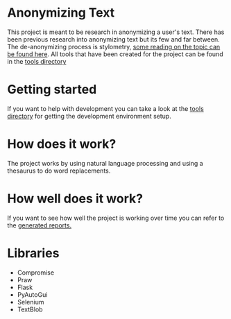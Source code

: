 # Anonymizing Text

This project is meant to be research in anonymizing a user's text. There has been previous research into anonymizing text but its few and far between. The de-anonymizing process is stylometry, [some reading on the topic can be found here](documentation/RESEARCH.md). All tools that have been created for the project can be found in the [tools directory](/tools)

# Getting started

If you want to help with development you can take a look at the [tools directory](/tools) for getting the development environment setup.

# How does it work?

The project works by using natural language processing and using a thesaurus to do word replacements.

# How well does it work?

If you want to see how well the project is working over time you can refer to the [generated reports.](documentation/analysis-reports.md)

# Libraries

* Compromise
* Praw
* Flask
* PyAutoGui
* Selenium
* TextBlob

